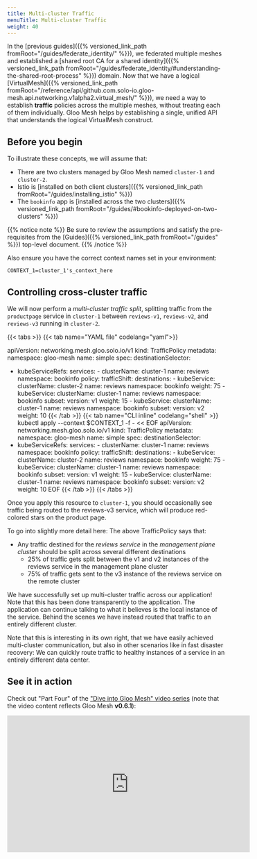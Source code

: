 ```yaml
---
title: Multi-cluster Traffic
menuTitle: Multi-cluster Traffic
weight: 40
---
```


In the [previous guides]({{% versioned_link_path fromRoot="/guides/federate_identity/" %}}), we federated multiple meshes and established a [shared root CA for a shared identity]({{% versioned_link_path fromRoot="/guides/federate_identity/#understanding-the-shared-root-process" %}}) domain. Now that we have a logical [VirtualMesh]({{% versioned_link_path fromRoot="/reference/api/github.com.solo-io.gloo-mesh.api.networking.v1alpha2.virtual_mesh/" %}}), we need a way to establish **traffic** policies across the multiple meshes, without treating each of them individually. Gloo Mesh helps by establishing a single, unified API that understands the logical VirtualMesh construct.

## Before you begin
To illustrate these concepts, we will assume that:

* There are two clusters managed by Gloo Mesh named `cluster-1` and `cluster-2`. 
* Istio is [installed on both client clusters]({{% versioned_link_path fromRoot="/guides/installing_istio" %}})
* The `bookinfo` app is [installed across the two clusters]({{% versioned_link_path fromRoot="/guides/#bookinfo-deployed-on-two-clusters" %}})

{{% notice note %}}
Be sure to review the assumptions and satisfy the pre-requisites from the [Guides]({{% versioned_link_path fromRoot="/guides" %}}) top-level document.
{{% /notice %}}

Also ensure you have the correct context names set in your environment:

```shell
CONTEXT_1=cluster_1's_context_here
```

## Controlling cross-cluster traffic

We will now perform a *multi-cluster traffic split*, splitting traffic from the `productpage` service in `cluster-1` between `reviews-v1`, `reviews-v2`, and `reviews-v3` running in `cluster-2`.

{{< tabs >}}
{{< tab name="YAML file" codelang="yaml">}}

apiVersion: networking.mesh.gloo.solo.io/v1
kind: TrafficPolicy
metadata:
  namespace: gloo-mesh
  name: simple
spec:
  destinationSelector:
  - kubeServiceRefs:
      services:
        - clusterName: cluster-1
          name: reviews
          namespace: bookinfo
  policy:
    trafficShift:
      destinations:
        - kubeService:
            clusterName: cluster-2
            name: reviews
            namespace: bookinfo
          weight: 75
        - kubeService:
            clusterName: cluster-1
            name: reviews
            namespace: bookinfo
            subset:
              version: v1
          weight: 15
        - kubeService:
            clusterName: cluster-1
            name: reviews
            namespace: bookinfo
            subset:
              version: v2
          weight: 10
{{< /tab >}}
{{< tab name="CLI inline" codelang="shell" >}}
kubectl apply --context $CONTEXT_1 -f - << EOF
apiVersion: networking.mesh.gloo.solo.io/v1
kind: TrafficPolicy
metadata:
  namespace: gloo-mesh
  name: simple
spec:
  destinationSelector:
  - kubeServiceRefs:
      services:
        - clusterName: cluster-1
          name: reviews
          namespace: bookinfo
  policy:
    trafficShift:
      destinations:
        - kubeService:
            clusterName: cluster-2
            name: reviews
            namespace: bookinfo
          weight: 75
        - kubeService:
            clusterName: cluster-1
            name: reviews
            namespace: bookinfo
            subset:
              version: v1
          weight: 15
        - kubeService:
            clusterName: cluster-1
            name: reviews
            namespace: bookinfo
            subset:
              version: v2
          weight: 10
EOF
{{< /tab >}}
{{< /tabs >}}

Once you apply this resource to `cluster-1`, you should occasionally see traffic being routed to the reviews-v3 service, which will produce red-colored stars on the product page.

To go into slightly more detail here: The above TrafficPolicy says that:

* Any traffic destined for the *reviews service* in the *management plane cluster* should be split across several different destinations
  * 25% of traffic gets split between the v1 and v2 instances of the reviews service in the management plane cluster
  * 75% of traffic gets sent to the v3 instance of the reviews service on the remote cluster

We have successfully set up multi-cluster traffic across our application! Note that this has been done transparently to the application. The application can continue talking to what it believes is the local instance of the service. Behind the scenes we have instead routed that traffic to an entirely different cluster. 

Note that this is interesting in its own right, that we have easily achieved multi-cluster communication, but also in other scenarios like in fast disaster recovery: We can quickly route traffic to healthy instances of a service in an entirely different data center.

## See it in action

Check out "Part Four" of the ["Dive into Gloo Mesh" video series](https://www.youtube.com/watch?v=4sWikVELr5M&list=PLBOtlFtGznBjr4E9xYHH9eVyiOwnk1ciK)
(note that the video content reflects Gloo Mesh <b>v0.6.1</b>):

<iframe width="560" height="315" src="https://www.youtube.com/embed/HAr1Mw1bxB4" frameborder="0" allow="accelerometer; autoplay; encrypted-media; gyroscope; picture-in-picture" allowfullscreen></iframe>

